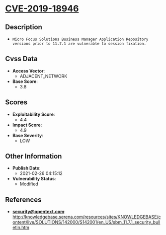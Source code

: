
# [CVE-2019-18946](http://knowledgebase.serena.com/resources/sites/KNOWLEDGEBASE/content/live/SOLUTIONS/142000/S142001/en_US/sbm_11.7.1_security_bulletin.htm)

## Description

- `Micro Focus Solutions Business Manager Application Repository versions prior to 11.7.1 are vulnerable to session fixation.`

## Cvss Data

- **Access Vector**:
  - ADJACENT_NETWORK
- **Base Score**:
  - 3.8

## Scores

- **Exploitability Score**:
  - 4.4
- **Impact Score**:
  - 4.9
- **Base Severity**:
  - LOW

## Other Information

- **Publish Date**:
  - 2021-02-26 04:15:12
- **Vulnerability Status**:
  - Modified

## References

- **security@opentext.com**: http://knowledgebase.serena.com/resources/sites/KNOWLEDGEBASE/content/live/SOLUTIONS/142000/S142001/en_US/sbm_11.7.1_security_bulletin.htm
